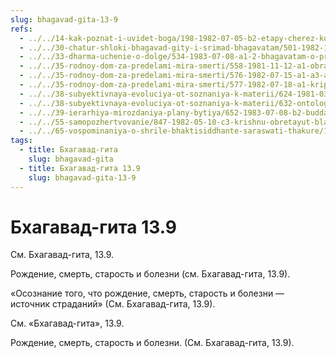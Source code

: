 ```yaml
---
slug: bhagavad-gita-13-9
refs:
  - ../../14-kak-poznat-i-uvidet-boga/198-1982-07-05-b2-etapy-cherez-kotorye-nuzhno-projti-chtoby-uvidet-krishnu.md
  - ../../30-chatur-shloki-bhagavad-gity-i-srimad-bhagavatam/501-1982-11-05-b2-kommentarij-k-chatur-shloke-shrimad-bhagvatam-2-9-33-36.md
  - ../../33-dharma-uchenie-o-dolge/534-1983-07-08-a1-2-bhagavatam-o-pravilnom-vzaimootnoshenii-kamy-arthi-dharmy-i-mokshi-varnashrama-dolzhna-byt-svyazana-s-krishna-bhakti.md
  - ../../35-rodnoy-dom-za-predelami-mira-smerti/558-1981-11-12-a1-obratno-k-bogu.md
  - ../../35-rodnoy-dom-za-predelami-mira-smerti/576-1982-07-15-a1-a3-a6-b-neobhodimo-pokinut-mir-boleznej-starosti-i-smerti.md
  - ../../35-rodnoy-dom-za-predelami-mira-smerti/577-1982-07-18-a1-kripa-znachit-pomoshh-vysshego-nachala-nizshemu.md
  - ../../38-subyektivnaya-evoluciya-ot-soznaniya-k-materii/624-1981-03-04-b1-prizrak-darvina-verhovnyj-gipnotizer.md
  - ../../38-subyektivnaya-evoluciya-ot-soznaniya-k-materii/632-ontologiya-pr-ch-7-2-bodrstvovanie-son-i-glubokij-son-v-shrimad-bhagavatam.md
  - ../../39-ierarhiya-mirozdaniya-plany-bytiya/652-1983-07-08-b2-budda-shankara-ramanudzha-i-shri-chajtanya-ob-izmereniyah-duhovnogo-bytiya.md
  - ../../55-samopozhertvovanie/847-1982-05-10-c3-krishnu-obretayut-blagodarya-bhadzhanu-a-ne-smerti-fizicheskogo-tela.md
  - ../../65-vospominaniya-o-shrile-bhaktisiddhante-saraswati-thakure/1000-1982-01-11-a2-osnovanie-gaudiya-matha-i-lichnost-kundzhi-babu.md
tags:
  - title: Бхагавад-гита
    slug: bhagavad-gita
  - title: Бхагавад-гита 13.9
    slug: bhagavad-gita-13-9
---
```


# Бхагавад-гита 13.9

См. Бхагавад-гита, 13.9.


Рождение, смерть, старость и болезни (см. Бхагавад-гита, 13.9).

«Осознание того, что рождение, смерть, старость и болезни — источник страданий» (См. Бхагавад-гита, 13.9).


См. «Бхагавад-гита», 13.9.


Рождение, смерть, старость и болезни. (См. Бхагавад-гита, 13.9).

